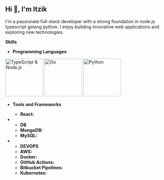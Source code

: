 ## Hi 👋, I'm Itzik


I'm a passionate full-stack developer with a strong foundation in node.js typescript golang python. I enjoy building innovative web applications and exploring new technologies. 

**Skills**
* **Programming Languages**
<div class="image-flex">
  <img src="https://zweck.io/wp-content/uploads/2021/07/typescript-node.jpg" width="120" alt="TypeScript & Node.js">
  <img src="https://www.techasoft.com/blog/2019/12/1576592374.png" width="120" alt="Go">
  <img src="https://www.actuia.com/wp-content/uploads/2022/01/logopython.png" width="120" alt="Python">
</div>

* **Tools and Frameworks**
  * **React:**

* * **DB**
  * **MongoDB:**
  * **MySQL:**
    
* * **DEVOPS**
  * **AWS:** 
  * **Docker:** 
  * **GitHub Actions:** 
  * **Bitbucket Pipelines:** 
  * **Kubernetes:** 
